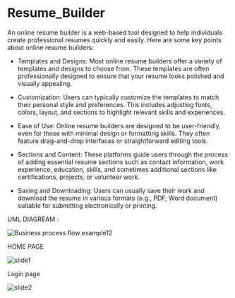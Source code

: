 # Resume_Builder
 An online resume builder is a web-based tool designed to help individuals create professional resumes quickly and easily. 
 Here are some key points about online resume builders:

 * Templates and Designs: Most online resume builders offer a variety of templates and designs to choose from. These templates are often professionally designed to ensure that your resume looks 
   polished and visually appealing.

 * Customization: Users can typically customize the templates to match their personal style and preferences. This includes adjusting fonts, colors, layout, and sections to highlight relevant skills 
   and experiences.

 * Ease of Use: Online resume builders are designed to be user-friendly, even for those with minimal design or formatting skills. They often feature drag-and-drop interfaces or straightforward 
   editing tools.

  * Sections and Content: These platforms guide users through the process of adding essential resume sections such as contact information, work experience, education, skills, and sometimes additional 
    sections like certifications, projects, or volunteer work.

 * Saving and Downloading: Users can usually save their work and download the resume in various formats (e.g., PDF, Word document) suitable for submitting electronically or printing.


UML DIAGREAM :

![Business process flow example12](https://github.com/Kaleburaju/Resume_Builder/assets/143511729/7bafaafd-5cfd-4d8c-bc40-70fbff5cc05b)


HOME PAGE

![slide1](https://github.com/Kaleburaju/Resume_Builder/assets/143511729/1b6e84a4-d624-4768-9c1c-00856faddbe1)

Login page

![slide2](https://github.com/Kaleburaju/Resume_Builder/assets/143511729/089ebc55-a90d-47f8-9a1c-cb906901506c)
